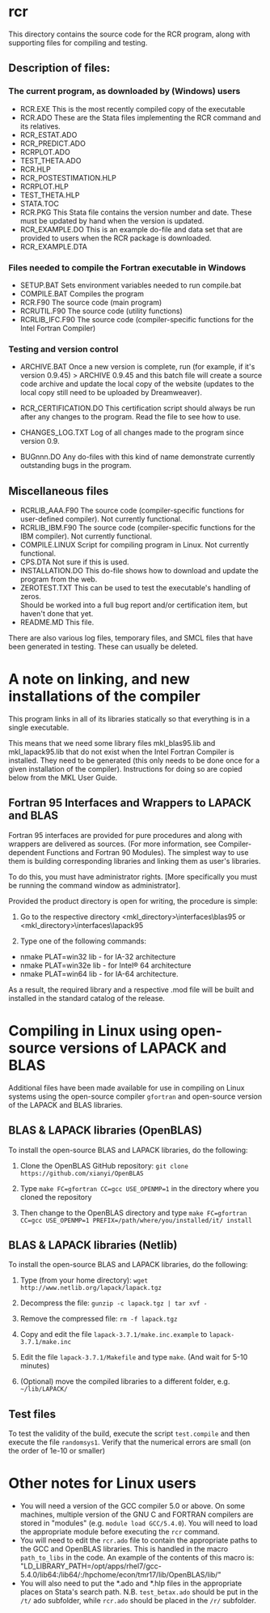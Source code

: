 # rcr
This directory contains the source code for the RCR program, along with supporting files for compiling and testing.

## Description of files:

### The current program, as downloaded by (Windows) users
 - RCR.EXE			This is the most recently compiled copy of the executable
 - RCR.ADO			These are the Stata files implementing the RCR command and its relatives.
 - RCR_ESTAT.ADO
 - RCR_PREDICT.ADO
 - RCRPLOT.ADO
 - TEST_THETA.ADO
 - RCR.HLP
 - RCR_POSTESTIMATION.HLP
 - RCRPLOT.HLP
 - TEST_THETA.HLP
 - STATA.TOC
 - RCR.PKG			This Stata file contains the version number and date.
			These must be updated by hand when the version is updated.
 - RCR_EXAMPLE.DO		This is an example do-file and data set that are provided to users when the RCR package is downloaded.
 - RCR_EXAMPLE.DTA

### Files needed to compile the Fortran executable in Windows
 - SETUP.BAT		Sets environment variables needed to run compile.bat
 - COMPILE.BAT		Compiles the program
 - RCR.F90			The source code (main program)  
 - RCRUTIL.F90		The source code (utility functions)
 - RCRLIB_IFC.F90		The source code (compiler-specific functions for the Intel Fortran Compiler)

### Testing and version control
 - ARCHIVE.BAT		Once a new version is complete, run (for example, if it's version 0.9.45) 
                        >  ARCHIVE 0.9.45
			and this batch file will create a source code archive and update the local 
			copy of the website (updates to the local copy still need to be uploaded by Dreamweaver).

 - RCR_CERTIFICATION.DO	This certification script should always be run after any changes to the program.  Read the file to see how to use.

 - CHANGES_LOG.TXT		Log of all changes made to the program since version 0.9.


 - BUGnnn.DO		Any do-files with this kind of name demonstrate currently outstanding bugs in the program.  


## Miscellaneous files
 - RCRLIB_AAA.F90		The source code (compiler-specific functions for user-defined compiler).  Not currently functional.
 - RCRLIB_IBM.F90		The source code (compiler-specific functions for the IBM compiler).  Not currently functional.
 - COMPILE.LINUX		Script for compiling program in Linux.  Not currently functional.
 - CPS.DTA			Not sure if this is used.
 - INSTALLATION.DO		This do-file shows how to download and update the program from the web.
 - ZEROTEST.TXT		This can be used to test the executable's handling of zeros.  
			Should be worked into a full bug report and/or certification item, but haven't done that yet.
 - README.MD		This file.

There are also various log files, temporary files, and SMCL files that have been generated in testing.  These can usually be deleted.


# A note on linking, and new installations of the compiler

This program links in all of its libraries statically so that everything is in a single executable.  

This means that we need some library files mkl_blas95.lib and mkl_lapack95.lib that do not exist when the Intel Fortran Compiler is installed.  They need to be generated (this only needs to be done once for a given installation of the compiler).  Instructions for doing so are copied below from the MKL User Guide.

## Fortran 95 Interfaces and Wrappers to LAPACK and BLAS

Fortran 95 interfaces are provided for pure procedures and along with wrappers are
delivered as sources. (For more information, see Compiler-dependent Functions and
Fortran 90 Modules). The simplest way to use them is building corresponding libraries and
linking them as user's libraries. 

To do this, you must have administrator rights. [More specifically you must be running the command window as administrator].

Provided the product directory is open for writing, the procedure is simple:

1. Go to the respective directory <mkl_directory>\interfaces\blas95 or
<mkl_directory>\interfaces\lapack95

2. Type one of the following commands:

  - nmake PLAT=win32 lib - for IA-32 architecture
  - nmake PLAT=win32e lib - for Intel® 64 architecture
  - nmake PLAT=win64 lib - for IA-64 architecture.

As a result, the required library and a respective .mod file will be built and installed in the
standard catalog of the release.

# Compiling in Linux using open-source versions of LAPACK and BLAS

Additional files have been made available for use in compiling on Linux systems using the open-source compiler `gfortran` and open-source version of the LAPACK and BLAS libraries.

## BLAS & LAPACK libraries (OpenBLAS)

To install the open-source BLAS and LAPACK libraries, do the following:

1. Clone the OpenBLAS GitHub repository: `git clone https://github.com/xianyi/OpenBLAS`

2. Type `make FC=gfortran CC=gcc USE_OPENMP=1` in the directory where you cloned the repository

3. Then change to the OpenBLAS directory and type `make FC=gfortran CC=gcc USE_OPENMP=1 PREFIX=/path/where/you/installed/it/ install`

## BLAS & LAPACK libraries (Netlib)

To install the open-source BLAS and LAPACK libraries, do the following:

1. Type (from your home directory): `wget http://www.netlib.org/lapack/lapack.tgz`

2. Decompress the file: `gunzip -c lapack.tgz | tar xvf -`

3. Remove the compressed file: `rm -f lapack.tgz`

4. Copy and edit the file `lapack-3.7.1/make.inc.example` to `lapack-3.7.1/make.inc`

5. Edit the file `lapack-3.7.1/Makefile` and type `make`. (And wait for 5-10 minutes)

6. (Optional) move the compiled libraries to a different folder, e.g. `~/lib/LAPACK/`

## Test files

To test the validity of the build, execute the script `test.compile` and then execute the file `randomsys1`. Verify that the numerical errors are small (on the order of 1e-10 or smaller)

# Other notes for Linux users

- You will need a version of the GCC compiler 5.0 or above. On some machines, multiple version of the GNU C and FORTRAN compilers are stored in "modules" (e.g. `module load GCC/5.4.0`). You will need to load the appropriate module before executing the `rcr` command.
- You will need to edit the `rcr.ado` file to contain the appropriate paths to the GCC and OpenBLAS libraries. This is handled in the macro `path_to_libs` in the code. An example of the contents of this macro is: "LD_LIBRARY_PATH=/opt/apps/rhel7/gcc-5.4.0/lib64:/lib64/:/hpchome/econ/tmr17/lib/OpenBLAS/lib/"
- You will also need to put the *.ado and *.hlp files in the appropriate places on Stata's search path. N.B. `test_betax.ado` should be put in the `/t/` ado subfolder, while `rcr.ado` should be placed in the `/r/` subfolder.
